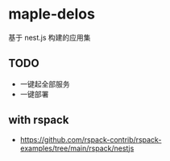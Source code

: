# maple-delos

基于 nest.js 构建的应用集

## TODO

- 一键起全部服务
- 一键部署

## with rspack

- https://github.com/rspack-contrib/rspack-examples/tree/main/rspack/nestjs

